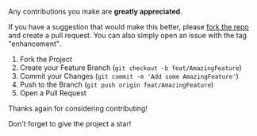 Any contributions you make are **greatly appreciated**.

If you have a suggestion that would make this better, please [fork the repo](https://github.com/docqai/docq/fork) and create a pull request. You can also simply open an issue with the tag "enhancement".

1. Fork the Project
2. Create your Feature Branch (`git checkout -b feat/AmazingFeature`)
3. Commit your Changes (`git commit -m 'Add some AmazingFeature'`)
4. Push to the Branch (`git push origin feat/AmazingFeature`)
5. Open a Pull Request

Thanks again for considering contributing!

Don't forget to give the project a star!
